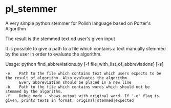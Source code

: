 pl_stemmer
==========

A very simple python stemmer for Polish language based on Porter's Algorithm

The result is the stemmed text od user's given input

It is possible to give a path to a file which contains a text manually stemmed by the user in order to evaluate the algorithm.

Usage: python find_abbreviations.py [-f file_with_list_of_abbreviations] [-s]

    -e    Path to the file which contains text which users expects to be the result of algorithm. Also evaluates the algorithm.
          Every abbreviation should be placed in a new line
    -b    Path to the file which contains words which should not be stemmed by the algorithm.
    -f    Debug mode - shows output with original word. If '-e' flag is given, prints texts in format: original|stemmed|expected
